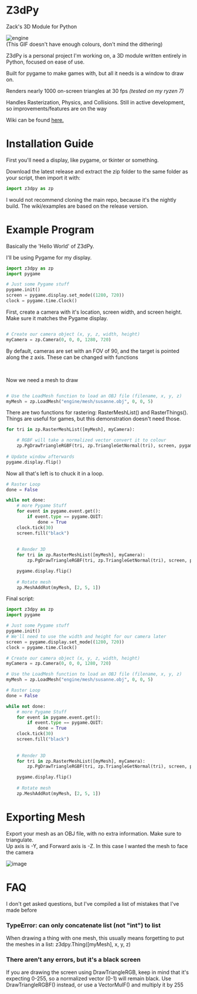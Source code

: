 # Z3dPy
Zack's 3D Module for Python

![engine](https://user-images.githubusercontent.com/115175938/235578934-23defc68-c021-4b05-b169-272e9ac8d3c9.gif)
<br>
(This GIF doesn't have enough colours, don't mind the dithering)

Z3dPy is a personal project I'm working on, a 3D module written entirely in Python, focused on ease of use.

Built for pygame to make games with, but all it needs is a window to draw on.

Renders nearly 1000 on-screen triangles at 30 fps *(tested on my ryzen 7)*

Handles Rasterization, Physics, and Collisions. Still in active development, so improvements/features are on the way

Wiki can be found <a href="https://github.com/ZackWilde27/pythonRasterizer/wiki">here.</a>

# Installation Guide

First you'll need a display, like pygame, or tkinter or something.

Download the latest release and extract the zip folder to the same folder as your script, then import it with:
```python
import z3dpy as zp
```
I would not recommend cloning the main repo, because it's the nightly build. The wiki/examples are based on the release version.

# Example Program

Basically the 'Hello World' of Z3dPy.

I'll be using Pygame for my display.
```python
import z3dpy as zp
import pygame

# Just some Pygame stuff
pygame.init()
screen = pygame.display.set_mode((1280, 720))
clock = pygame.time.Clock()
```

First, create a camera with it's location, screen width, and screen height. Make sure it matches the Pygame display.

```python

# Create our camera object (x, y, z, width, height)
myCamera = zp.Camera(0, 0, 0, 1280, 720)

```

By default, cameras are set with an FOV of 90, and the target is pointed along the z axis. These can be changed with functions

<br>

Now we need a mesh to draw

```python

# Use the LoadMesh function to load an OBJ file (filename, x, y, z)
myMesh = zp.LoadMesh("engine/mesh/susanne.obj", 0, 0, 5)

```

There are two functions for rastering: RasterMeshList() and RasterThings(). Things are useful for games, but this demonstration doesn't need those.

```python
for tri in zp.RasterMeshList([myMesh], myCamera):

    # RGBF will take a normalized vector convert it to colour
    zp.PgDrawTriangleRGBF(tri, zp.TriangleGetNormal(tri), screen, pygame)
    
# Update window afterwards
pygame.display.flip()
```

Now all that's left is to chuck it in a loop.

```python
# Raster Loop
done = False

while not done:
    # more Pygame Stuff
    for event in pygame.event.get():
        if event.type == pygame.QUIT:
            done = True    
    clock.tick(30)
    screen.fill("black")
    
    
    # Render 3D
    for tri in zp.RasterMeshList([myMesh], myCamera):
        zp.PgDrawTriangleRGBF(tri, zp.TriangleGetNormal(tri), screen, pygame)

    pygame.display.flip()
    
    # Rotate mesh
    zp.MeshAddRot(myMesh, [2, 5, 1])
```

Final script:

```python
import z3dpy as zp
import pygame

# Just some Pygame stuff
pygame.init()
# We'll need to use the width and height for our camera later
screen = pygame.display.set_mode((1280, 720))
clock = pygame.time.Clock()

# Create our camera object (x, y, z, width, height)
myCamera = zp.Camera(0, 0, 0, 1280, 720)

# Use the LoadMesh function to load an OBJ file (filename, x, y, z)
myMesh = zp.LoadMesh("engine/mesh/susanne.obj", 0, 0, 5)

# Raster Loop
done = False

while not done:
    # more Pygame Stuff
    for event in pygame.event.get():
        if event.type == pygame.QUIT:
            done = True    
    clock.tick(30)
    screen.fill("black")
    
    
    # Render 3D
    for tri in zp.RasterMeshList([myMesh], myCamera):
        zp.PgDrawTriangleRGBF(tri, zp.TriangleGetNormal(tri), screen, pygame)

    pygame.display.flip()
    
    # Rotate mesh
    zp.MeshAddRot(myMesh, [2, 5, 1])
```

# Exporting Mesh

Export your mesh as an OBJ file, with no extra information. Make sure to triangulate.
<br>
Up axis is -Y, and Forward axis is -Z. In this case I wanted the mesh to face the camera

![image](https://user-images.githubusercontent.com/115175938/235002154-62bb03ad-13f3-4084-b410-aa0074553865.png)

# FAQ

I don't get asked questions, but I've compiled a list of mistakes that I've made before

### TypeError: can only concatenate list (not "int") to list

When drawing a thing with one mesh, this usually means forgetting to put the meshes in a list: z3dpy.Thing([myMesh], x, y, z)

### There aren't any errors, but it's a black screen

If you are drawing the screen using DrawTriangleRGB, keep in mind that it's expecting 0-255, so a normalized vector (0-1) will remain black. Use DrawTriangleRGBF() instead, or use a VectorMulF() and multiply it by 255

